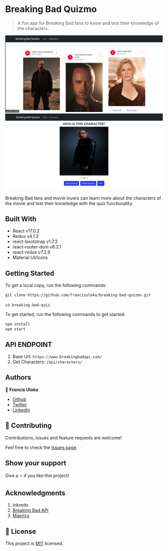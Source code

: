 # Breaking Bad Quizmo

> A fun app for Breaking Bad fans to know and test their knowledge of the characters.



![](./charactersScreenshot.png)
![](./quizScreenshot.png)

 Breaking Bad fans and movie lovers can learn more about the characters of the movie and test their knowledge with the quiz functionality.


## Built With

- React v17.0.2
- Redux v4.1.2
- react-bootstrap v1.7.2
- react-router-dom v6.2.1
- react-redux v7.2.6
- Material UI/Icons


## Getting Started

To get a local copy, run the following commands:
```
git clone https://github.com/francisuloko/breaking-bad-quizmo.git

cd breaking-bad-quiz
```


To get started, run the following commands to get started:

```
npm install
npm start
```

## API ENDPOINT
1. Base Url: `https://www.breakingbadapi.com/`
2. Get Characters: `/api/characters/`

## Authors

👤 **Francis Uloko**

- [Github](https://github.com/francisuloko)
- [Twitter](https://twitter.com/francisuloko)
- [LinkedIn](https://linkedin.com/in/francisuloko)

## 🤝 Contributing

Contributions, issues and feature requests are welcome!

Feel free to check the [issues page](https://github.com/francisuloko/breaking-bad-quiz/issues).

## Show your support

Give a ⭐️ if you like this project!

## Acknowledgments

1. Inkredo
2. [Breaking Bad API](https://breakingbadapi.com/documentation)
3. [Maerics](https://stackoverflow.com/a/17891411)

## 📝 License

This project is [MIT](https://mit-license.org) licensed.
